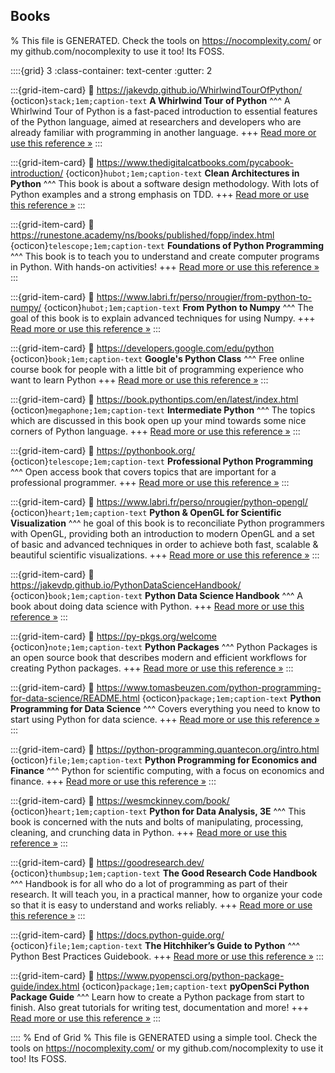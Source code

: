 ## Books  

% This file is GENERATED. Check the tools on https://nocomplexity.com/ or my github.com/nocomplexity to use it too! Its FOSS. 

::::{grid} 3
:class-container: text-center
:gutter: 2

:::{grid-item-card}
:link: https://jakevdp.github.io/WhirlwindTourOfPython/ 
{octicon}`stack;1em;caption-text` **A Whirlwind Tour of Python**
^^^
A Whirlwind Tour of Python is a fast-paced introduction to essential features of the Python language, aimed at researchers and developers who are already familiar with programming in another language. 
+++
[Read more or use this reference »](https://jakevdp.github.io/WhirlwindTourOfPython/)
:::


:::{grid-item-card}
:link: https://www.thedigitalcatbooks.com/pycabook-introduction/ 
{octicon}`hubot;1em;caption-text` **Clean Architectures in Python**
^^^
This book is about a software design methodology. With lots of Python examples and a strong emphasis on TDD.
+++
[Read more or use this reference »](https://www.thedigitalcatbooks.com/pycabook-introduction/)
:::


:::{grid-item-card}
:link: https://runestone.academy/ns/books/published/fopp/index.html 
{octicon}`telescope;1em;caption-text` **Foundations of Python Programming**
^^^
This book is to teach you to understand and create computer programs in Python. With hands-on activities!
+++
[Read more or use this reference »](https://runestone.academy/ns/books/published/fopp/index.html)
:::


:::{grid-item-card}
:link: https://www.labri.fr/perso/nrougier/from-python-to-numpy/ 
{octicon}`hubot;1em;caption-text` **From Python to Numpy**
^^^
The goal of this book is to explain advanced techniques for using Numpy.
+++
[Read more or use this reference »](https://www.labri.fr/perso/nrougier/from-python-to-numpy/)
:::


:::{grid-item-card}
:link: https://developers.google.com/edu/python 
{octicon}`book;1em;caption-text` **Google's Python Class**
^^^
Free online course book for people with a little bit of programming experience who want to learn Python
+++
[Read more or use this reference »](https://developers.google.com/edu/python)
:::


:::{grid-item-card}
:link: https://book.pythontips.com/en/latest/index.html 
{octicon}`megaphone;1em;caption-text` **Intermediate Python**
^^^
The topics which are discussed in this book open up your mind towards some nice corners of Python language. 
+++
[Read more or use this reference »](https://book.pythontips.com/en/latest/index.html)
:::


:::{grid-item-card}
:link: https://pythonbook.org/ 
{octicon}`telescope;1em;caption-text` **Professional Python Programming**
^^^
Open access book that covers  topics that are important for a professional programmer. 
+++
[Read more or use this reference »](https://pythonbook.org/)
:::


:::{grid-item-card}
:link: https://www.labri.fr/perso/nrougier/python-opengl/ 
{octicon}`heart;1em;caption-text` **Python & OpenGL for Scientific Visualization**
^^^
he goal of this book is to reconciliate Python programmers with OpenGL, providing both an introduction to modern OpenGL and a set of basic and advanced techniques in order to achieve both fast, scalable & beautiful scientific visualizations.
+++
[Read more or use this reference »](https://www.labri.fr/perso/nrougier/python-opengl/)
:::


:::{grid-item-card}
:link: https://jakevdp.github.io/PythonDataScienceHandbook/ 
{octicon}`book;1em;caption-text` **Python Data Science Handbook**
^^^
A book about doing data science with Python.
+++
[Read more or use this reference »](https://jakevdp.github.io/PythonDataScienceHandbook/)
:::


:::{grid-item-card}
:link: https://py-pkgs.org/welcome 
{octicon}`note;1em;caption-text` **Python Packages**
^^^
Python Packages is an open source book that describes modern and efficient workflows for creating Python packages.
+++
[Read more or use this reference »](https://py-pkgs.org/welcome)
:::


:::{grid-item-card}
:link: https://www.tomasbeuzen.com/python-programming-for-data-science/README.html 
{octicon}`package;1em;caption-text` **Python Programming for Data Science**
^^^
Covers everything you need to know to start using Python for data science. 
+++
[Read more or use this reference »](https://www.tomasbeuzen.com/python-programming-for-data-science/README.html)
:::


:::{grid-item-card}
:link: https://python-programming.quantecon.org/intro.html 
{octicon}`file;1em;caption-text` **Python Programming for Economics and Finance**
^^^
Python for scientific computing, with a focus on economics and finance.
+++
[Read more or use this reference »](https://python-programming.quantecon.org/intro.html)
:::


:::{grid-item-card}
:link: https://wesmckinney.com/book/ 
{octicon}`heart;1em;caption-text` **Python for Data Analysis, 3E**
^^^
This book is concerned with the nuts and bolts of manipulating, processing, cleaning, and crunching data in Python.
+++
[Read more or use this reference »](https://wesmckinney.com/book/)
:::


:::{grid-item-card}
:link: https://goodresearch.dev/ 
{octicon}`thumbsup;1em;caption-text` **The Good Research Code Handbook**
^^^
Handbook is for all who do a lot of programming as part of their research. It will teach you, in a practical manner, how to organize your code so that it is easy to understand and works reliably.
+++
[Read more or use this reference »](https://goodresearch.dev/)
:::


:::{grid-item-card}
:link: https://docs.python-guide.org/ 
{octicon}`file;1em;caption-text` **The Hitchhiker’s Guide to Python**
^^^
Python Best Practices Guidebook.
+++
[Read more or use this reference »](https://docs.python-guide.org/)
:::


:::{grid-item-card}
:link: https://www.pyopensci.org/python-package-guide/index.html 
{octicon}`package;1em;caption-text` **pyOpenSci Python Package Guide**
^^^
Learn how to create a Python package from start to finish. Also great tutorials for writing test, documentation and more!
+++
[Read more or use this reference »](https://www.pyopensci.org/python-package-guide/index.html)
:::


:::: 
 % End of Grid 
% This file is GENERATED using a simple tool. Check the tools on https://nocomplexity.com/ or my github.com/nocomplexity to use it too! Its FOSS. 

